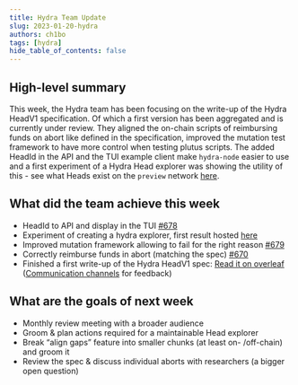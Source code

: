 ```yaml
---
title: Hydra Team Update
slug: 2023-01-20-hydra
authors: ch1bo
tags: [hydra]
hide_table_of_contents: false
---
```


## High-level summary

This week, the Hydra team has been focusing on the write-up of the Hydra HeadV1
specification. Of which a first version has been aggregated and is currently
under review. They aligned the on-chain scripts of reimbursing funds on abort
like defined in the specification, improved the mutation test framework to have
more control when testing plutus scripts. The added HeadId in the API and the
TUI example client make `hydra-node` easier to use and a first experiment of a
Hydra Head explorer was showing the utility of this - see what Heads exist on
the `preview` network [here](http://explorer.hydra.family).

## What did the team achieve this week

-   HeadId to API and display in the TUI [#678](https://github.com/input-output-hk/hydra/pull/678)
-   Experiment of creating a hydra explorer, first result hosted [here](http://explorer.hydra.family)
-   Improved mutation framework allowing to fail for the right reason [#679](https://github.com/input-output-hk/hydra/pull/679)
-   Correctly reimburse funds in abort (matching the spec) [#670](https://github.com/input-output-hk/hydra/pull/670)
-   Finished a first write-up of the Hydra HeadV1 spec: [Read it on overleaf](https://www.overleaf.com/read/bbqzmptcxryj) ([Communication channels](https://github.com/input-output-hk/hydra/blob/master/SUPPORT.md) for feedback)

## What are the goals of next week

-   Monthly review meeting with a broader audience
-   Groom & plan actions required for a maintainable Head explorer
-   Break “align gaps” feature into smaller chunks (at least on- /off-chain) and groom it
-   Review the spec & discuss individual aborts with researchers (a bigger open question)
